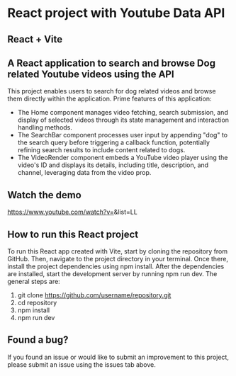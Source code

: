 # React project with Youtube Data API
## React + Vite

## A React application to search and browse Dog related Youtube videos using the API


This project enables users to search for dog related videos and browse them directly within the application. Prime features of this application:
* The Home component manages video fetching, search submission, and display of selected videos through its state management and interaction handling methods.
* The SearchBar component processes user input by appending "dog" to the search query before triggering a callback function, potentially refining search results to include content related to dogs.
* The VideoRender component embeds a YouTube video player using the video's ID and displays its details, including title, description, and channel, leveraging data from the video prop.


## Watch the demo
https://www.youtube.com/watch?v=<BmmFer0n2rw>&list=LL


## How to run this React project 
To run this React app created with Vite, start by cloning the repository from GitHub. Then, navigate to the project directory in your terminal. Once there, install the project dependencies using npm install. After the dependencies are installed, start the development server by running npm run dev. The general steps are:
1. git clone https://github.com/username/repository.git
2. cd repository
3. npm install
4. npm run dev


## Found a bug?
If you found an issue or would like to submit an improvement to this project, please submit an issue using the issues tab above. 









